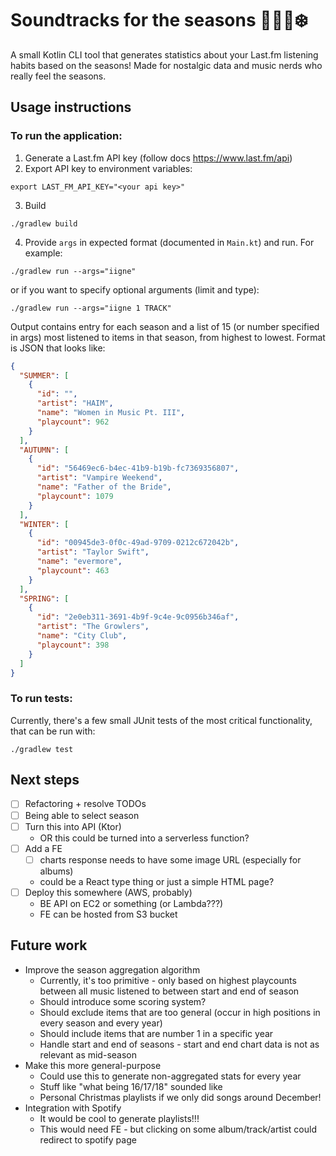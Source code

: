 # Soundtracks for the seasons 🌸🌞🍂❄️

A small Kotlin CLI tool that generates statistics about your Last.fm listening habits based on the seasons!
Made for nostalgic data and music nerds who really feel the seasons.

## Usage instructions

### To run the application:

1. Generate a Last.fm API key (follow docs https://www.last.fm/api)
2. Export API key to environment variables:

```shell
export LAST_FM_API_KEY="<your api key>"
```

3. Build

```shell
./gradlew build
```

4. Provide `args` in expected format (documented in `Main.kt`) and run. For example:

```shell
./gradlew run --args="iigne"
```
or if you want to specify optional arguments (limit and type):
```shell
./gradlew run --args="iigne 1 TRACK"
```

Output contains entry for each season and a list of 15 (or number specified in args) most listened to items in that season,
from highest to lowest. Format is JSON that looks like:

```json
{
  "SUMMER": [
    {
      "id": "",
      "artist": "HAIM",
      "name": "Women in Music Pt. III",
      "playcount": 962
    }
  ],
  "AUTUMN": [
    {
      "id": "56469ec6-b4ec-41b9-b19b-fc7369356807",
      "artist": "Vampire Weekend",
      "name": "Father of the Bride",
      "playcount": 1079
    }
  ],
  "WINTER": [
    {
      "id": "00945de3-0f0c-49ad-9709-0212c672042b",
      "artist": "Taylor Swift",
      "name": "evermore",
      "playcount": 463
    }
  ],
  "SPRING": [
    {
      "id": "2e0eb311-3691-4b9f-9c4e-9c0956b346af",
      "artist": "The Growlers",
      "name": "City Club",
      "playcount": 398
    }
  ]
}
```

### To run tests:

Currently, there's a few small JUnit tests of the most critical functionality, that can be run with:

```shell
./gradlew test
```

## Next steps

- [ ] Refactoring + resolve TODOs
- [ ] Being able to select season
- [ ] Turn this into API (Ktor) 
    - OR this could be turned into a serverless function?
- [ ]  Add a FE 
    - [ ] charts response needs to have some image URL (especially for albums) 
    - could be a React type thing or just a simple HTML page?
- [ ]  Deploy this somewhere (AWS, probably)
    - BE API on EC2 or something (or Lambda???)
    - FE can be hosted from S3 bucket

## Future work
* Improve the season aggregation algorithm
  * Currently, it's too primitive - only based on highest playcounts between all music listened to between start and end of season
  * Should introduce some scoring system?
  * Should exclude items that are too general (occur in high positions in every season and every year)
  * Should include items that are number 1 in a specific year
  * Handle start and end of seasons - start and end chart data is not as relevant as mid-season
* Make this more general-purpose
  * Could use this to generate non-aggregated stats for every year
  * Stuff like "what being 16/17/18" sounded like
  * Personal Christmas playlists if we only did songs around December!
* Integration with Spotify
  * It would be cool to generate playlists!!!
  * This would need FE - but clicking on some album/track/artist could redirect to spotify page

